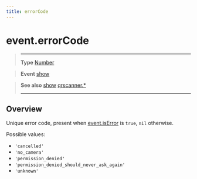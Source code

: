 ```yaml
---
title: errorCode
---
```

# event.errorCode

> --------------------- ------------------------------------------------------------------------------------------
> __Type__              [Number](https://docs.coronalabs.com/api/type/Number.html)

> __Event__             [show](/plugin/qrscanner/event/show/)

> __See also__          [show](/plugin/qrscanner/event/show/)
>						[qrscanner.*](/plugin/qrscanner/)
> --------------------- ------------------------------------------------------------------------------------------

## Overview

Unique error code, present when [event.isError](/plugin/qrscanner/event/show/isError) is `true`, `nil` otherwise.

Possible values:

* `'cancelled'`
* `'no_camera'`
* `'permission_denied'`
* `'permission_denied_should_never_ask_again'`
* `'unknown'`